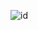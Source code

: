 ![id](https://github.com/alantrs/Bertoti/blob/5eba5ac63bf3ead4848ca3a42adb2945f9a89a0f/padroes%20de%20projeto/FacadePattern/FacadeUML.png)
